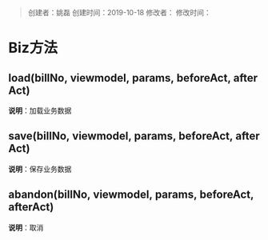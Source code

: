 > 创建者：姚磊
> 创建时间：2019-10-18
> 修改者：
> 修改时间：


<a name="2EJ8n"></a>
# Biz方法
<a name="0Ap3w"></a>
## load(billNo, viewmodel, params, beforeAct, afterAct)
**说明**：加载业务数据
<a name="FCJv9"></a>
## save(billNo, viewmodel, params, beforeAct, afterAct)
**说明**：保存业务数据

<a name="ckZAX"></a>
## abandon(billNo, viewmodel, params, beforeAct, afterAct)
**说明**：取消